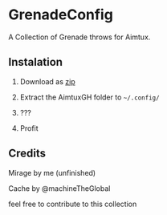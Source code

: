 # GrenadeConfig
A Collection of Grenade throws for Aimtux.

## Instalation
1. Download as [zip](https://github.com/Orinion/GrenadeConfig/archive/master.zip)

2. Extract the AimtuxGH folder to `~/.config/`

3. ???

4. Profit

## Credits

Mirage by me (unfinished)

Cache by @machineTheGlobal

feel free to contribute to this collection
